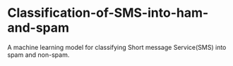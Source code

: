 # Classification-of-SMS-into-ham-and-spam
A machine learning model for classifying Short message Service(SMS) into spam and non-spam.

